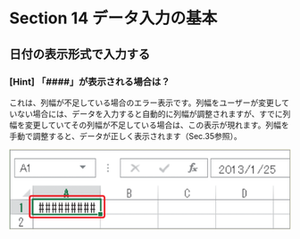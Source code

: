 # Section 14 データ入力の基本

## 日付の表示形式で入力する

### [Hint] 「&#035;&#035;&#035;&#035;」が表示される場合は？

これは、列幅が不足している場合のエラー表示です。列幅をユーザーが変更していない場合には、データを入力すると自動的に列幅が調整されますが、すでに列幅を変更していてその列幅が不足している場合は、この表示が現れます。列幅を手動で調整すると、データが正しく表示されます（Sec.35参照）。

![hint](005.png)
